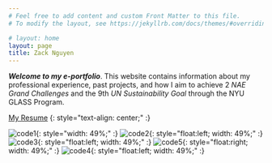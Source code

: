 ```yaml
---
# Feel free to add content and custom Front Matter to this file.
# To modify the layout, see https://jekyllrb.com/docs/themes/#overriding-theme-defaults

# layout: home
layout: page
title: Zack Nguyen
---
```


**_Welcome to my e-portfolio_**. This website contains information about my professional experience, past projects, and how I aim to achieve 2 _NAE Grand Challenges_ and the 9th _UN Sustainability Goal_ through the NYU GLASS Program.

[My Resume](https://drive.google.com/file/d/1cYW0OdV3e5H5zlJRWjSVL_WvktYJaCLn/view?usp=sharing)
{: style="text-align: center;" :}

![code1](../assets/korea1.jpg){: style="width: 49%;" :}
![code2](../assets/korea2.jpg){: style="float:left; width: 49%;" :}
![code3](../assets/linux_cert.png){: style="float:left; width: 49%;" :}
![code5](../assets/rhcsa_cert.png){: style="float:right; width: 49%;" :}
![code4](../assets/ds_cert.png){: style="float:left; width: 49%;" :}
